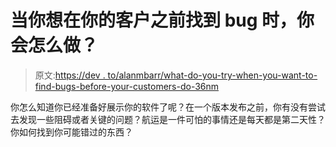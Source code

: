 # 当你想在你的客户之前找到 bug 时，你会怎么做？

> 原文:[https://dev . to/alanmbarr/what-do-you-try-when-you-want-to-find-bugs-before-your-customers-do-36nm](https://dev.to/alanmbarr/what-do-you-try-when-you-want-to-find-bugs-before-your-customers-do-36nm)

你怎么知道你已经准备好展示你的软件了呢？在一个版本发布之前，你有没有尝试去发现一些阻碍或者关键的问题？航运是一件可怕的事情还是每天都是第二天性？你如何找到你可能错过的东西？